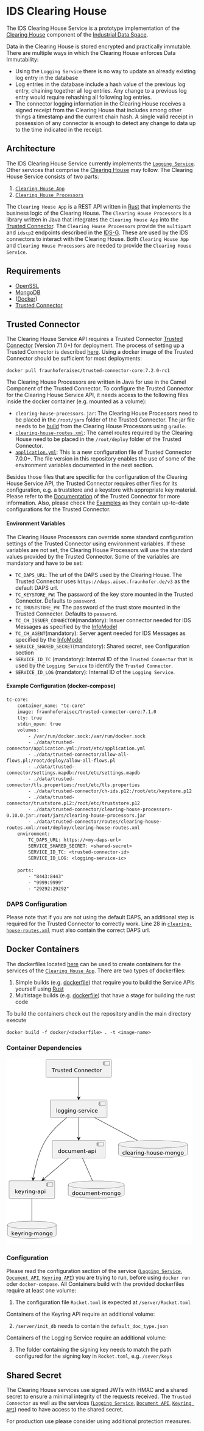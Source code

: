 # IDS Clearing House
The IDS Clearing House Service is a prototype implementation of the [Clearing House](https://github.com/International-Data-Spaces-Association/IDS-RAM_4_0/blob/main/documentation/3_Layers_of_the_Reference_Architecture_Model/3_5_System_Layer/3_5_5_Clearing_House.md) component of the [Industrial Data Space](https://internationaldataspaces.org/). 

Data in the Clearing House is stored encrypted and practically immutable. There are multiple ways in which the Clearing House enforces Data Immutability:
- Using the `Logging Service` there is no way to update an already existing log entry in the database
- Log entries in the database include a hash value of the previous log entry, chaining together all log entries. Any change to a previous log entry would require rehashing all following log entries.
- The connector logging information in the Clearing House receives a signed receipt from the Clearing House that includes among other things a timestamp and the current chain hash. A single valid receipt in possession of any connector is enough to detect any change to data up to the time indicated in the receipt.

## Architecture
The IDS Clearing House Service currently implements the [`Logging Service`](https://github.com/International-Data-Spaces-Association/IDS-RAM_4_0/blob/main/documentation/3_Layers_of_the_Reference_Architecture_Model/3_5_System_Layer/3_5_5_Clearing_House.md). Other services that comprise the [Clearing House](https://github.com/International-Data-Spaces-Association/IDS-RAM_4_0/blob/main/documentation/3_Layers_of_the_Reference_Architecture_Model/3_5_System_Layer/3_5_5_Clearing_House.md) may follow. The Clearing House Service consists of two parts:

1. [`Clearing House App`](clearing-house-app)
2. [`Clearing House Processors`](clearing-house-processors)

The `Clearing House App` is a REST API written in [Rust](https://www.rust-lang.org) that implements the business logic of the Clearing House. The `Clearing House Processors` is a library written in Java that integrates the `Clearing House App` into the [Trusted Connector](https://github.com/industrial-data-space/trusted-connector). The `Clearing House Processors` provide the `multipart` and `idscp2` endpoints described in the [IDS-G](https://github.com/International-Data-Spaces-Association/IDS-G/tree/main). These are used by the IDS connectors to interact with the Clearing House. Both `Clearing House App` and `Clearing House Processors` are needed to provide the `Clearing House Service`.

## Requirements
- [OpenSSL](https://www.openssl.org)
- [MongoDB](https://www.mongodb.com)
- ([Docker](https://www.docker.com))
- [Trusted Connector](https://github.com/industrial-data-space/trusted-connector)

## Trusted Connector
The Clearing House Service API requires a Trusted Connector [Trusted Connector](https://github.com/industrial-data-space/trusted-connector) (Version 7.1.0+) for deployment. The process of setting up a Trusted Connector is described [here](https://industrial-data-space.github.io/trusted-connector-documentation/docs/getting_started/). Using a docker image of the Trusted Connector should be sufficient for most deployments:

`docker pull fraunhoferaisec/trusted-connector-core:7.2.0-rc1`

The Clearing House Processors are written in Java for use in the Camel Component of the Trusted Connector. To configure the Trusted Connector for the Clearing House Service API, it needs access to the following files inside the docker container (e.g. mounted as a volume):
- `clearing-house-processors.jar`: The Clearing House Processors need to be placed in the `/root/jars` folder of the Trusted Connector. The jar file needs to be [build](clearing-house-processors#building-from-source) from the Clearing House Processors using `gradle`.
- [`clearing-house-routes.xml`](clearing-house-processors/src/routes/clearing-house-routes.xml): The camel routes required by the Clearing House need to be placed in the `/root/deploy` folder of the Trusted Connector.
- [`application.yml`](docker/application.yml): This is a new configuration file of Trusted Connector 7.0.0+. The file version in this repository enables the use of some of the environment variables documented in the next section.

Besides those files that are specific for the configuration of the Clearing House Service API, the Trusted Connector requires other files for its configuration, e.g. a truststore and a keystore with appropriate key material. Please refer to the [Documentation](https://industrial-data-space.github.io/trusted-connector-documentation/) of the Trusted Connector for more information. Also, please check the [Examples](https://github.com/industrial-data-space/trusted-connector/tree/master/examples) as they contain up-to-date configurations for the Trusted Connector.

#### Environment Variables
The Clearing House Processors can override some standard configuration settings of the Trusted Connector using environment variables. If these variables are not set, the Clearing House Processors will use the standard values provided by the Trusted Connector. Some of the variables are mandatory and have to be set:
- `TC_DAPS_URL`: The url of the DAPS used by the Clearing House. The Trusted Connector uses `https://daps.aisec.fraunhofer.de/v3` as the default DAPS url.
- `TC_KEYSTORE_PW`: The password of the key store mounted in the Trusted Connector. Defaults to `password`.
- `TC_TRUSTSTORE_PW`: The password of the trust store mounted in the Trusted Connector. Defaults to `password`.
- `TC_CH_ISSUER_CONNECTOR`(mandatory): Issuer connector needed for IDS Messages as specified by the [InfoModel](https://github.com/International-Data-Spaces-Association/InformationModel)
- `TC_CH_AGENT`(mandatory): Server agent needed for IDS Messages as specified by the [InfoModel](https://github.com/International-Data-Spaces-Association/InformationModel)
- `SERVICE_SHARED_SECRET`(mandatory): Shared secret, see Configuration section
- `SERVICE_ID_TC` (mandatory): Internal ID of the `Trusted Connector` that is used by the `Logging Service` to identify the `Trusted Connector`.
- `SERVICE_ID_LOG` (mandatory): Internal ID of the `Logging Service`.


#### Example Configuration (docker-compose)
```
tc-core:
    container_name: "tc-core"
    image: fraunhoferaisec/trusted-connector-core:7.1.0
    tty: true
    stdin_open: true
    volumes:
        - /var/run/docker.sock:/var/run/docker.sock
        - ./data/trusted-connector/application.yml:/root/etc/application.yml 
        - ./data/trusted-connector/allow-all-flows.pl:/root/deploy/allow-all-flows.pl
        - ./data/trusted-connector/settings.mapdb:/root/etc/settings.mapdb
        - ./data/trusted-connector/tls.properties:/root/etc/tls.properties        
        - ./data/trusted-connector/ch-ids.p12:/root/etc/keystore.p12
        - ./data/trusted-connector/truststore.p12:/root/etc/truststore.p12
        - ./data/trusted-connector/clearing-house-processors-0.10.0.jar:/root/jars/clearing-house-processors.jar
        - ./data/trusted-connector/routes/clearing-house-routes.xml:/root/deploy/clearing-house-routes.xml
    environment:
        TC_DAPS_URL: https://<my-daps-url>
        SERVICE_SHARED_SECRET: <shared-secret>
        SERVICE_ID_TC: <trusted-connector-id>
        SERVICE_ID_LOG: <logging-service-ic>

    ports:
        - "8443:8443"
        - "9999:9999"
        - "29292:29292"
```

### DAPS Configuration
Please note that if you are not using the default DAPS, an additional step is required for the Trusted Connector to correctly work. Line 28 in [`clearing-house-routes.xml`](clearing-house-processors/src/routes/clearing-house-routes.xml) must also contain the correct DAPS url.


## Docker Containers
The dockerfiles located [here](docker/) can be used to create containers for the services of the [`Clearing House App`](clearing-house-app). There are two types of dockerfiles:
1. Simple builds (e.g. [dockerfile](docker/keyring-api.Dockerfile)) that require you to build the Service APIs yourself using [Rust](https://www.rust-lang.org)
2. Multistage builds (e.g. [dockerfile](docker/keyring-api-multistage.Dockerfile)) that have a stage for building the rust code

To build the containers check out the repository and in the main directory execute

`docker build -f docker/<dockerfile> . -t <image-name>`

### Container Dependencies
![Container Dependencies](doc/images/ch_container_dependencies.png)

### Configuration
Please read the configuration section of the service ([`Logging Service`](https://github.com/Fraunhofer-AISEC/ids-clearing-house-service/tree/architecture-revamp/clearing-house-app#logging-service), [`Document API`](https://github.com/Fraunhofer-AISEC/ids-clearing-house-service/tree/architecture-revamp/clearing-house-app#document-api), [`Keyring API`](https://github.com/Fraunhofer-AISEC/ids-clearing-house-service/tree/architecture-revamp/clearing-house-app#keyring-api)) you are trying to run, before using `docker run` oder `docker-compose`. All Containers build with the provided dockerfiles require at least one volume:
1. The configuration file `Rocket.toml` is expected at `/server/Rocket.toml`

Containers of the Keyring API require an additional volume:

2. `/server/init_db` needs to contain the `default_doc_type.json`

Containers of the Logging Service require an additional volume:

3. The folder containing the signing key needs to match the path configured for the signing key in `Rocket.toml`, e.g. `/sever/keys`

## Shared Secret
The Clearing House services use signed JWTs with HMAC and a shared secret to ensure a minimal integrity of the requests received. The `Trusted Connector` as well as the services ([`Logging Service`](https://github.com/Fraunhofer-AISEC/ids-clearing-house-service/tree/architecture-revamp/clearing-house-app#logging-service), [`Document API`](https://github.com/Fraunhofer-AISEC/ids-clearing-house-service/tree/architecture-revamp/clearing-house-app#document-api), [`Keyring API`](https://github.com/Fraunhofer-AISEC/ids-clearing-house-service/tree/architecture-revamp/clearing-house-app#keyring-api)) need to have access to the shared secret.

For production use please consider using additional protection measures.

